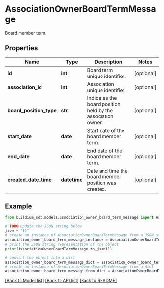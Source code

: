 # AssociationOwnerBoardTermMessage

Board member term.

## Properties

Name | Type | Description | Notes
------------ | ------------- | ------------- | -------------
**id** | **int** | Board term unique identifier. | [optional] 
**association_id** | **int** | Association unique identifier. | [optional] 
**board_position_type** | **str** | Indicates the board position held by the association owner. | [optional] 
**start_date** | **date** | Start date of the board member term. | [optional] 
**end_date** | **date** | End date of the board member term. | [optional] 
**created_date_time** | **datetime** | Date and time the board member position was created. | [optional] 

## Example

```python
from buildium_sdk.models.association_owner_board_term_message import AssociationOwnerBoardTermMessage

# TODO update the JSON string below
json = "{}"
# create an instance of AssociationOwnerBoardTermMessage from a JSON string
association_owner_board_term_message_instance = AssociationOwnerBoardTermMessage.from_json(json)
# print the JSON string representation of the object
print(AssociationOwnerBoardTermMessage.to_json())

# convert the object into a dict
association_owner_board_term_message_dict = association_owner_board_term_message_instance.to_dict()
# create an instance of AssociationOwnerBoardTermMessage from a dict
association_owner_board_term_message_from_dict = AssociationOwnerBoardTermMessage.from_dict(association_owner_board_term_message_dict)
```
[[Back to Model list]](../README.md#documentation-for-models) [[Back to API list]](../README.md#documentation-for-api-endpoints) [[Back to README]](../README.md)


